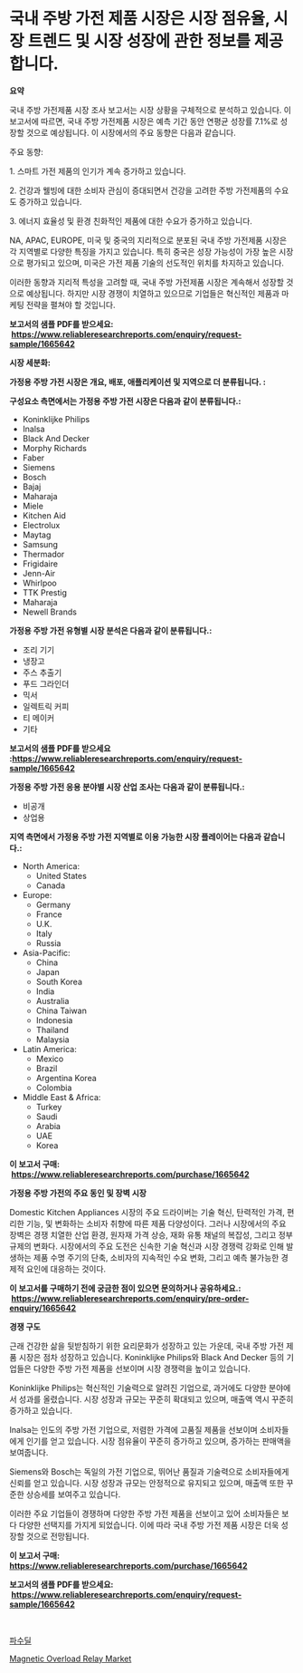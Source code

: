 <p><h1>국내 주방 가전 제품 시장은 시장 점유율, 시장 트렌드 및 시장 성장에 관한 정보를 제공합니다.</h1></p><p><strong>요약</strong></p>
<p><p>국내 주방 가전제품 시장 조사 보고서는 시장 상황을 구체적으로 분석하고 있습니다. 이 보고서에 따르면, 국내 주방 가전제품 시장은 예측 기간 동안 연평균 성장률 7.1%로 성장할 것으로 예상됩니다. 이 시장에서의 주요 동향은 다음과 같습니다.</p><p>주요 동향:</p><p>1. 스마트 가전 제품의 인기가 계속 증가하고 있습니다.</p><p>2. 건강과 웰빙에 대한 소비자 관심이 증대되면서 건강을 고려한 주방 가전제품의 수요도 증가하고 있습니다.</p><p>3. 에너지 효율성 및 환경 친화적인 제품에 대한 수요가 증가하고 있습니다.</p><p>NA, APAC, EUROPE, 미국 및 중국의 지리적으로 분포된 국내 주방 가전제품 시장은 각 지역별로 다양한 특징을 가지고 있습니다. 특히 중국은 성장 가능성이 가장 높은 시장으로 평가되고 있으며, 미국은 가전 제품 기술의 선도적인 위치를 차지하고 있습니다.</p><p>이러한 동향과 지리적 특성을 고려할 때, 국내 주방 가전제품 시장은 계속해서 성장할 것으로 예상됩니다. 하지만 시장 경쟁이 치열하고 있으므로 기업들은 혁신적인 제품과 마케팅 전략을 펼쳐야 할 것입니다.</p></p>
<p><strong>보고서의 샘플 PDF를 받으세요: &nbsp;<a href="https://www.reliableresearchreports.com/enquiry/request-sample/1665642">https://www.reliableresearchreports.com/enquiry/request-sample/1665642</a></strong></p>
<p><strong>시장 세분화:</strong></p>
<p><strong> 가정용 주방 가전 시장은 개요, 배포, 애플리케이션 및 지역으로 더 분류됩니다. :</strong></p>
<p><strong>구성요소 측면에서는 가정용 주방 가전 시장은 다음과 같이 분류됩니다.:</strong></p>
<p><ul><li>Koninklijke Philips</li><li>Inalsa</li><li>Black And Decker</li><li>Morphy Richards</li><li>Faber</li><li>Siemens</li><li>Bosch</li><li>Bajaj</li><li>Maharaja</li><li>Miele</li><li>Kitchen Aid</li><li>Electrolux</li><li>Maytag</li><li>Samsung</li><li>Thermador</li><li>Frigidaire</li><li>Jenn-Air</li><li>Whirlpoo</li><li>TTK Prestig</li><li>Maharaja</li><li>Newell Brands</li></ul></p>
<p><strong> 가정용 주방 가전 유형별 시장 분석은 다음과 같이 분류됩니다.:</strong></p>
<p><ul><li>조리 기기</li><li>냉장고</li><li>주스 추출기</li><li>푸드 그라인더</li><li>믹서</li><li>일렉트릭 커피</li><li>티 메이커</li><li>기타</li></ul></p>
<p><strong>보고서의 샘플 PDF를 받으세요 :<a href="https://www.reliableresearchreports.com/enquiry/request-sample/1665642">https://www.reliableresearchreports.com/enquiry/request-sample/1665642</a></strong></p>
<p><strong> 가정용 주방 가전 응용 분야별 시장 산업 조사는 다음과 같이 분류됩니다.:</strong></p>
<p><ul><li>비공개</li><li>상업용</li></ul></p>
<p><strong>지역 측면에서 가정용 주방 가전 지역별로 이용 가능한 시장 플레이어는 다음과 같습니다.:</strong></p>
<p><ul>
    <li>
        North America:
        <ul>
            <li>United States</li>
            <li>Canada</li>
        </ul>
    </li>
    <li>
        Europe:
        <ul>
            <li>Germany</li>
            <li>France</li>
            <li>U.K.</li>
            <li>Italy</li>
            <li>Russia</li>
        </ul>
    </li>
    <li>
        Asia-Pacific:
        <ul>
            <li>China</li>
            <li>Japan</li>
            <li>South Korea</li>
            <li>India</li>
            <li>Australia</li>
            <li>China Taiwan</li>
            <li>Indonesia</li>
            <li>Thailand</li>
            <li>Malaysia</li>
        </ul>
    </li>
    <li>
        Latin America:
        <ul>
            <li>Mexico</li>
            <li>Brazil</li>
            <li>Argentina Korea</li>
            <li>Colombia</li>
        </ul>
    </li>
    <li>
        Middle East & Africa:
        <ul>
            <li>Turkey</li>
            <li>Saudi</li>
            <li>Arabia</li>
            <li>UAE</li>
            <li>Korea</li>
        </ul>
    </li>
    </ul></p>
<p><strong>이 보고서 구매: &nbsp;<a href="https://www.reliableresearchreports.com/purchase/1665642">https://www.reliableresearchreports.com/purchase/1665642</a></strong></p>
<p><strong>가정용 주방 가전의 주요 동인 및 장벽 시장</strong></p>
<p><p>Domestic Kitchen Appliances 시장의 주요 드라이버는 기술 혁신, 탄력적인 가격, 편리한 기능, 및 변화하는 소비자 취향에 따른 제품 다양성이다. 그러나 시장에서의 주요 장벽은 경쟁 치열한 산업 환경, 원자재 가격 상승, 재화 유통 채널의 복잡성, 그리고 정부 규제의 변화다. 시장에서의 주요 도전은 신속한 기술 혁신과 시장 경쟁력 강화로 인해 발생하는 제품 수명 주기의 단축, 소비자의 지속적인 수요 변화, 그리고 예측 불가능한 경제적 요인에 대응하는 것이다.</p></p>
<p><strong>이 보고서를 구매하기 전에 궁금한 점이 있으면 문의하거나 공유하세요.: &nbsp;<a href="https://www.reliableresearchreports.com/enquiry/pre-order-enquiry/1665642">https://www.reliableresearchreports.com/enquiry/pre-order-enquiry/1665642</a></strong></p>
<p><strong>경쟁 구도</strong></p>
<p><p>근래 건강한 삶을 뒷받침하기 위한 요리문화가 성장하고 있는 가운데, 국내 주방 가전 제품 시장은 점차 성장하고 있습니다. Koninklijke Philips와 Black And Decker 등의 기업들은 다양한 주방 가전 제품을 선보이며 시장 경쟁력을 높이고 있습니다.</p><p>Koninklijke Philips는 혁신적인 기술력으로 알려진 기업으로, 과거에도 다양한 분야에서 성과를 올렸습니다. 시장 성장과 규모는 꾸준히 확대되고 있으며, 매출액 역시 꾸준히 증가하고 있습니다.</p><p>Inalsa는 인도의 주방 가전 기업으로, 저렴한 가격에 고품질 제품을 선보이며 소비자들에게 인기를 얻고 있습니다. 시장 점유율이 꾸준히 증가하고 있으며, 증가하는 판매액을 보여줍니다.</p><p>Siemens와 Bosch는 독일의 가전 기업으로, 뛰어난 품질과 기술력으로 소비자들에게 신뢰를 얻고 있습니다. 시장 성장과 규모는 안정적으로 유지되고 있으며, 매출액 또한 꾸준한 상승세를 보여주고 있습니다.</p><p>이러한 주요 기업들이 경쟁하며 다양한 주방 가전 제품을 선보이고 있어 소비자들은 보다 다양한 선택지를 가지게 되었습니다. 이에 따라 국내 주방 가전 제품 시장은 더욱 성장할 것으로 전망됩니다.</p></p>
<p><strong>이 보고서 구매: &nbsp; <a href="https://www.reliableresearchreports.com/purchase/1665642">https://www.reliableresearchreports.com/purchase/1665642</a></strong></p>
<p><strong>보고서의 샘플 PDF를 받으세요: &nbsp;<a href="https://www.reliableresearchreports.com/enquiry/request-sample/1665642">https://www.reliableresearchreports.com/enquiry/request-sample/1665642</a></strong><strong></strong></p>
<p>&nbsp;</p>
<p><p><a href="https://medium.com/@francescaove76856/%ED%8C%8C%EC%88%98%EB%94%9C-%EC%8B%9C%EC%9E%A5-2031%EB%85%84%EA%B9%8C%EC%A7%80%EC%9D%98-%EC%84%B1%EA%B3%B5%EC%A0%81%EC%9D%B8-%EB%B9%84%EC%A6%88%EB%8B%88%EC%8A%A4-%EC%A0%84%EB%9E%B5%EC%9D%84-%EC%98%88%EC%B8%A1%ED%95%98%EB%8A%94-%EC%97%B4%EC%87%A0-53701fca64be">파수딜</a></p><p><a href="https://github.com/RickHolmes3/Market-Research-Report-List-4/blob/main/magnetic-overload-relay-market.md">Magnetic Overload Relay Market</a></p></p>